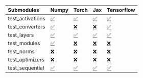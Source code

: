 | Submodules       | Numpy                                                                                                                           | Torch                                                                                                                           | Jax                                                                                                                             | Tensorflow                                                                                                                      |
|:-----------------|:--------------------------------------------------------------------------------------------------------------------------------|:--------------------------------------------------------------------------------------------------------------------------------|:--------------------------------------------------------------------------------------------------------------------------------|:--------------------------------------------------------------------------------------------------------------------------------|
| test_activations | <a href="https://github.com/unifyai/ivy/runs/8136933556?check_suite_focus=true" rel="noopener noreferrer" target="_blank">✅</a> | <a href="https://github.com/unifyai/ivy/runs/8136934659?check_suite_focus=true" rel="noopener noreferrer" target="_blank">✅</a> | <a href="https://github.com/unifyai/ivy/runs/8136935804?check_suite_focus=true" rel="noopener noreferrer" target="_blank">✅</a> | <a href="https://github.com/unifyai/ivy/runs/8136937171?check_suite_focus=true" rel="noopener noreferrer" target="_blank">✅</a> |
| test_converters  | <a href="https://github.com/unifyai/ivy/runs/8136933733?check_suite_focus=true" rel="noopener noreferrer" target="_blank">✅</a> | <a href="https://github.com/unifyai/ivy/runs/8136934795?check_suite_focus=true" rel="noopener noreferrer" target="_blank">❌</a> | <a href="https://github.com/unifyai/ivy/runs/8136936011?check_suite_focus=true" rel="noopener noreferrer" target="_blank">❌</a> | <a href="https://github.com/unifyai/ivy/runs/8136937345?check_suite_focus=true" rel="noopener noreferrer" target="_blank">✅</a> |
| test_layers      | <a href="https://github.com/unifyai/ivy/runs/8136933888?check_suite_focus=true" rel="noopener noreferrer" target="_blank">✅</a> | <a href="https://github.com/unifyai/ivy/runs/8136934918?check_suite_focus=true" rel="noopener noreferrer" target="_blank">✅</a> | <a href="https://github.com/unifyai/ivy/runs/8136936277?check_suite_focus=true" rel="noopener noreferrer" target="_blank">✅</a> | <a href="https://github.com/unifyai/ivy/runs/8136937496?check_suite_focus=true" rel="noopener noreferrer" target="_blank">✅</a> |
| test_modules     | <a href="https://github.com/unifyai/ivy/runs/8136934028?check_suite_focus=true" rel="noopener noreferrer" target="_blank">✅</a> | <a href="https://github.com/unifyai/ivy/runs/8136935090?check_suite_focus=true" rel="noopener noreferrer" target="_blank">❌</a> | <a href="https://github.com/unifyai/ivy/runs/8136936453?check_suite_focus=true" rel="noopener noreferrer" target="_blank">❌</a> | <a href="https://github.com/unifyai/ivy/runs/8136937649?check_suite_focus=true" rel="noopener noreferrer" target="_blank">❌</a> |
| test_norms       | <a href="https://github.com/unifyai/ivy/runs/8136934187?check_suite_focus=true" rel="noopener noreferrer" target="_blank">❌</a> | <a href="https://github.com/unifyai/ivy/runs/8136935254?check_suite_focus=true" rel="noopener noreferrer" target="_blank">❌</a> | <a href="https://github.com/unifyai/ivy/runs/8136936623?check_suite_focus=true" rel="noopener noreferrer" target="_blank">❌</a> | <a href="https://github.com/unifyai/ivy/runs/8136937842?check_suite_focus=true" rel="noopener noreferrer" target="_blank">❌</a> |
| test_optimizers  | <a href="https://github.com/unifyai/ivy/runs/8136934364?check_suite_focus=true" rel="noopener noreferrer" target="_blank">❌</a> | <a href="https://github.com/unifyai/ivy/runs/8136935439?check_suite_focus=true" rel="noopener noreferrer" target="_blank">❌</a> | <a href="https://github.com/unifyai/ivy/runs/8136936813?check_suite_focus=true" rel="noopener noreferrer" target="_blank">❌</a> | <a href="https://github.com/unifyai/ivy/runs/8136938065?check_suite_focus=true" rel="noopener noreferrer" target="_blank">❌</a> |
| test_sequential  | <a href="https://github.com/unifyai/ivy/runs/8136934509?check_suite_focus=true" rel="noopener noreferrer" target="_blank">✅</a> | <a href="https://github.com/unifyai/ivy/runs/8136935626?check_suite_focus=true" rel="noopener noreferrer" target="_blank">✅</a> | <a href="https://github.com/unifyai/ivy/runs/8136936982?check_suite_focus=true" rel="noopener noreferrer" target="_blank">✅</a> | <a href="https://github.com/unifyai/ivy/runs/8136938255?check_suite_focus=true" rel="noopener noreferrer" target="_blank">✅</a> |